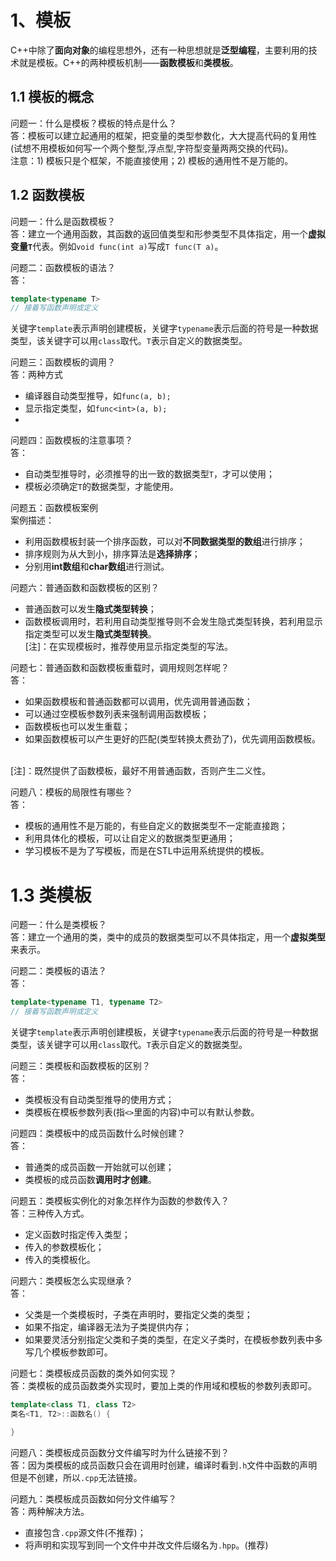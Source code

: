 # 1、模板
C++中除了<b>面向对象</b>的编程思想外，还有一种思想就是<b>泛型编程</b>，主要利用的技术就是模板。C++的两种模板机制——<b>函数模板</b>和<b>类模板</b>。
## 1.1 模板的概念
问题一：什么是模板？模板的特点是什么？<br>
答：模板可以建立起通用的框架，把变量的类型参数化，大大提高代码的复用性(试想不用模板如何写一个两个整型,浮点型,字符型变量两两交换的代码)。<br>
注意：1) 模板只是个框架，不能直接使用；2) 模板的通用性不是万能的。<br>
## 1.2 函数模板
问题一：什么是函数模板？<br>
答：建立一个通用函数，其函数的返回值类型和形参类型不具体指定，用一个<b>虚拟变量`T`</b>代表。例如`void func(int a)`写成`T func(T a)`。

问题二：函数模板的语法？<br>
答：
```C++
template<typename T>
// 接着写函数声明或定义
```
关键字`template`表示声明创建模板，关键字`typename`表示后面的符号是一种数据类型，该关键字可以用`class`取代。`T`表示自定义的数据类型。

问题三：函数模板的调用？<br>
答：两种方式
- 编译器自动类型推导，如`func(a, b);`
- 显示指定类型，如`func<int>(a, b);`
- 
问题四：函数模板的注意事项？<br>
答：
- 自动类型推导时，必须推导的出一致的数据类型`T`，才可以使用；
- 模板必须确定`T`的数据类型，才能使用。

问题五：函数模板案例<br>
案例描述：
- 利用函数模板封装一个排序函数，可以对<b>不同数据类型的数组</b>进行排序；
- 排序规则为从大到小，排序算法是<b>选择排序</b>；
- 分别用<b>int数组</b>和<b>char数组</b>进行测试。

问题六：普通函数和函数模板的区别？<br>
- 普通函数可以发生<b>隐式类型转换</b>；
- 函数模板调用时，若利用自动类型推导则不会发生隐式类型转换，若利用显示指定类型可以发生<b>隐式类型转换</b>。<br>
[注]：在实现模板时，推荐使用显示指定类型的写法。

问题七：普通函数和函数模板重载时，调用规则怎样呢？<br>
答：
- 如果函数模板和普通函数都可以调用，优先调用普通函数；
- 可以通过空模板参数列表来强制调用函数模板；
- 函数模板也可以发生重载；
- 如果函数模板可以产生更好的匹配(类型转换太费劲了)，优先调用函数模板。
<br>
[注]：既然提供了函数模板，最好不用普通函数，否则产生二义性。

问题八：模板的局限性有哪些？<br>
答：
- 模板的通用性不是万能的，有些自定义的数据类型不一定能直接跑；
- 利用具体化的模板，可以让自定义的数据类型更通用；
- 学习模板不是为了写模板，而是在STL中运用系统提供的模板。

# 1.3 类模板
问题一：什么是类模板？<br>
答：建立一个通用的类，类中的成员的数据类型可以不具体指定，用一个<b>虚拟类型</b>来表示。

问题二：类模板的语法？<br>
答：
```C++
template<typename T1, typename T2>
// 接着写函数声明或定义
```
关键字`template`表示声明创建模板，关键字`typename`表示后面的符号是一种数据类型，该关键字可以用`class`取代。`T`表示自定义的数据类型。

问题三：类模板和函数模板的区别？<br>
答：
- 类模板没有自动类型推导的使用方式；
- 类模板在模板参数列表(指`<>`里面的内容)中可以有默认参数。

问题四：类模板中的成员函数什么时候创建？<br>
答：
- 普通类的成员函数一开始就可以创建；
- 类模板的成员函数<b>调用时才创建</b>。

问题五：类模板实例化的对象怎样作为函数的参数传入？<br>
答：三种传入方式。
- 定义函数时指定传入类型；
- 传入的参数模板化；
- 传入的类模板化。

问题六：类模板怎么实现继承？<br>
答：
- 父类是一个类模板时，子类在声明时，要指定父类的类型；
- 如果不指定，编译器无法为子类提供内存；
- 如果要灵活分别指定父类和子类的类型，在定义子类时，在模板参数列表中多写几个模板参数即可。

问题七：类模板成员函数的类外如何实现？<br>
答：类模板的成员函数类外实现时，要加上类的作用域和模板的参数列表即可。
```C++
template<class T1, class T2>
类名<T1, T2>::函数名() {

}
```
问题八：类模板成员函数分文件编写时为什么链接不到？<br>
答：因为类模板的成员函数只会在调用时创建，编译时看到`.h`文件中函数的声明但是不创建，所以`.cpp`无法链接。<br>

问题九：类模板成员函数如何分文件编写？<br>
答：两种解决方法。<br>
- 直接包含`.cpp`源文件(不推荐)；
- 将声明和实现写到同一个文件中并改文件后缀名为`.hpp`。(推荐)



